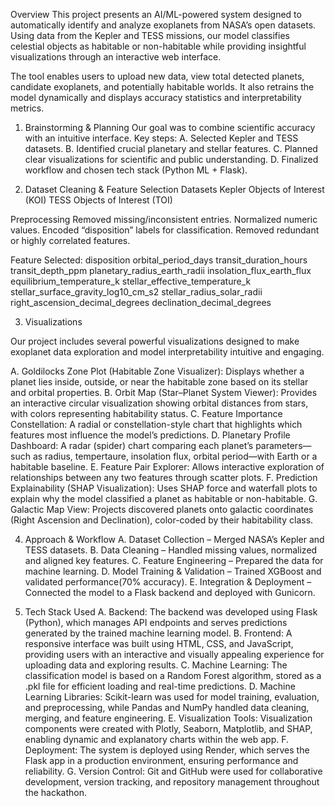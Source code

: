 Overview
This project presents an AI/ML-powered system designed to automatically identify and analyze exoplanets from NASA’s open datasets. Using data from the Kepler and TESS missions, our model classifies celestial objects as habitable or non-habitable while providing insightful visualizations through an interactive web interface.

The tool enables users to upload new data, view total detected planets, candidate exoplanets, and potentially habitable worlds. It also retrains the model dynamically and displays accuracy statistics and interpretability metrics.

1. Brainstorming & Planning
Our goal was to combine scientific accuracy with an intuitive interface.
Key steps:
A. Selected Kepler and TESS datasets.
B. Identified crucial planetary and stellar features.
C. Planned clear visualizations for scientific and public understanding.
D. Finalized workflow and chosen tech stack (Python ML + Flask).

2. Dataset Cleaning & Feature Selection
Datasets
Kepler Objects of Interest (KOI)
TESS Objects of Interest (TOI)

Preprocessing
Removed missing/inconsistent entries.
Normalized numeric values.
Encoded “disposition” labels for classification.
Removed redundant or highly correlated features.

Feature Selected:
disposition
orbital_period_days
transit_duration_hours
transit_depth_ppm
planetary_radius_earth_radii
insolation_flux_earth_flux
equilibrium_temperature_k
stellar_effective_temperature_k
stellar_surface_gravity_log10_cm_s2
stellar_radius_solar_radii
right_ascension_decimal_degrees
declination_decimal_degrees

3. Visualizations

Our project includes several powerful visualizations designed to make exoplanet data exploration and model interpretability intuitive and engaging.

A. Goldilocks Zone Plot (Habitable Zone Visualizer): Displays whether a planet lies inside, outside, or near the habitable zone based on its stellar and orbital properties.
B. Orbit Map (Star–Planet System Viewer): Provides an interactive circular visualization showing orbital distances from stars, with colors representing habitability status.
C. Feature Importance Constellation: A radial or constellation-style chart that highlights which features most influence the model’s predictions.
D. Planetary Profile Dashboard: A radar (spider) chart comparing each planet’s parameters—such as radius, tempertaure, insolation flux, orbital period—with Earth or a habitable baseline.
E. Feature Pair Explorer: Allows interactive exploration of relationships between any two features through scatter plots.
F. Prediction Explainability (SHAP Visualization): Uses SHAP force and waterfall plots to explain why the model classified a planet as habitable or non-habitable.
G. Galactic Map View: Projects discovered planets onto galactic coordinates (Right Ascension and Declination), color-coded by their habitability class.

4. Approach & Workflow
A. Dataset Collection – Merged NASA’s Kepler and TESS datasets.
B. Data Cleaning – Handled missing values, normalized and aligned key features.
C. Feature Engineering – Prepared the data for machine learning.
D. Model Training & Validation – Trained XGBoost and validated performance(70% accuracy).
E. Integration & Deployment – Connected the model to a Flask backend and deployed with Gunicorn.

5. Tech Stack Used
A. Backend: The backend was developed using Flask (Python), which manages API endpoints and serves predictions generated by the trained machine learning model.
B. Frontend: A responsive interface was built using HTML, CSS, and JavaScript, providing users with an interactive and visually appealing experience for uploading data and exploring results.
C. Machine Learning: The classification model is based on a Random Forest algorithm, stored as a .pkl file for efficient loading and real-time predictions.
D. Machine Learning Libraries: Scikit-learn was used for model training, evaluation, and preprocessing, while Pandas and NumPy handled data cleaning, merging, and feature engineering.
E. Visualization Tools: Visualization components were created with Plotly, Seaborn, Matplotlib, and SHAP, enabling dynamic and explanatory charts within the web app.
F. Deployment: The system is deployed using Render, which serves the Flask app in a production environment, ensuring performance and reliability.
G. Version Control: Git and GitHub were used for collaborative development, version tracking, and repository management throughout the hackathon.